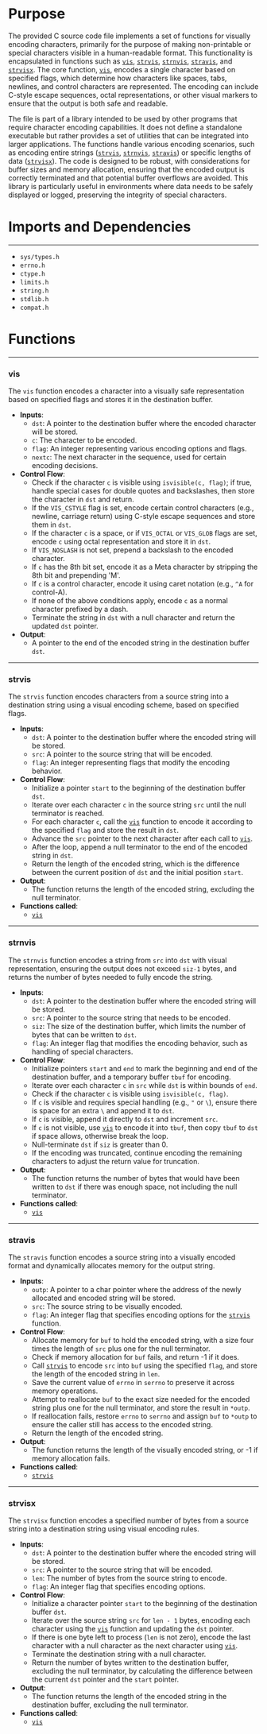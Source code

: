 # Purpose
The provided C source code file implements a set of functions for visually encoding characters, primarily for the purpose of making non-printable or special characters visible in a human-readable format. This functionality is encapsulated in functions such as [`vis`](#vis), [`strvis`](#strvis), [`strnvis`](#strnvis), [`stravis`](#stravis), and [`strvisx`](#strvisx). The core function, [`vis`](#vis), encodes a single character based on specified flags, which determine how characters like spaces, tabs, newlines, and control characters are represented. The encoding can include C-style escape sequences, octal representations, or other visual markers to ensure that the output is both safe and readable.

The file is part of a library intended to be used by other programs that require character encoding capabilities. It does not define a standalone executable but rather provides a set of utilities that can be integrated into larger applications. The functions handle various encoding scenarios, such as encoding entire strings ([`strvis`](#strvis), [`strnvis`](#strnvis), [`stravis`](#stravis)) or specific lengths of data ([`strvisx`](#strvisx)). The code is designed to be robust, with considerations for buffer sizes and memory allocation, ensuring that the encoded output is correctly terminated and that potential buffer overflows are avoided. This library is particularly useful in environments where data needs to be safely displayed or logged, preserving the integrity of special characters.
# Imports and Dependencies

---
- `sys/types.h`
- `errno.h`
- `ctype.h`
- `limits.h`
- `string.h`
- `stdlib.h`
- `compat.h`


# Functions

---
### vis<!-- {{#callable:vis}} -->
The `vis` function encodes a character into a visually safe representation based on specified flags and stores it in the destination buffer.
- **Inputs**:
    - `dst`: A pointer to the destination buffer where the encoded character will be stored.
    - `c`: The character to be encoded.
    - `flag`: An integer representing various encoding options and flags.
    - `nextc`: The next character in the sequence, used for certain encoding decisions.
- **Control Flow**:
    - Check if the character `c` is visible using `isvisible(c, flag)`; if true, handle special cases for double quotes and backslashes, then store the character in `dst` and return.
    - If the `VIS_CSTYLE` flag is set, encode certain control characters (e.g., newline, carriage return) using C-style escape sequences and store them in `dst`.
    - If the character `c` is a space, or if `VIS_OCTAL` or `VIS_GLOB` flags are set, encode `c` using octal representation and store it in `dst`.
    - If `VIS_NOSLASH` is not set, prepend a backslash to the encoded character.
    - If `c` has the 8th bit set, encode it as a Meta character by stripping the 8th bit and prepending 'M'.
    - If `c` is a control character, encode it using caret notation (e.g., `^A` for control-A).
    - If none of the above conditions apply, encode `c` as a normal character prefixed by a dash.
    - Terminate the string in `dst` with a null character and return the updated `dst` pointer.
- **Output**:
    - A pointer to the end of the encoded string in the destination buffer `dst`.


---
### strvis<!-- {{#callable:strvis}} -->
The `strvis` function encodes characters from a source string into a destination string using a visual encoding scheme, based on specified flags.
- **Inputs**:
    - `dst`: A pointer to the destination buffer where the encoded string will be stored.
    - `src`: A pointer to the source string that will be encoded.
    - `flag`: An integer representing flags that modify the encoding behavior.
- **Control Flow**:
    - Initialize a pointer `start` to the beginning of the destination buffer `dst`.
    - Iterate over each character `c` in the source string `src` until the null terminator is reached.
    - For each character `c`, call the [`vis`](#vis) function to encode it according to the specified `flag` and store the result in `dst`.
    - Advance the `src` pointer to the next character after each call to [`vis`](#vis).
    - After the loop, append a null terminator to the end of the encoded string in `dst`.
    - Return the length of the encoded string, which is the difference between the current position of `dst` and the initial position `start`.
- **Output**:
    - The function returns the length of the encoded string, excluding the null terminator.
- **Functions called**:
    - [`vis`](#vis)


---
### strnvis<!-- {{#callable:strnvis}} -->
The `strnvis` function encodes a string from `src` into `dst` with visual representation, ensuring the output does not exceed `siz-1` bytes, and returns the number of bytes needed to fully encode the string.
- **Inputs**:
    - `dst`: A pointer to the destination buffer where the encoded string will be stored.
    - `src`: A pointer to the source string that needs to be encoded.
    - `siz`: The size of the destination buffer, which limits the number of bytes that can be written to `dst`.
    - `flag`: An integer flag that modifies the encoding behavior, such as handling of special characters.
- **Control Flow**:
    - Initialize pointers `start` and `end` to mark the beginning and end of the destination buffer, and a temporary buffer `tbuf` for encoding.
    - Iterate over each character `c` in `src` while `dst` is within bounds of `end`.
    - Check if the character `c` is visible using `isvisible(c, flag)`.
    - If `c` is visible and requires special handling (e.g., `"` or `\`), ensure there is space for an extra `\` and append it to `dst`.
    - If `c` is visible, append it directly to `dst` and increment `src`.
    - If `c` is not visible, use [`vis`](#vis) to encode it into `tbuf`, then copy `tbuf` to `dst` if space allows, otherwise break the loop.
    - Null-terminate `dst` if `siz` is greater than 0.
    - If the encoding was truncated, continue encoding the remaining characters to adjust the return value for truncation.
- **Output**:
    - The function returns the number of bytes that would have been written to `dst` if there was enough space, not including the null terminator.
- **Functions called**:
    - [`vis`](#vis)


---
### stravis<!-- {{#callable:stravis}} -->
The `stravis` function encodes a source string into a visually encoded format and dynamically allocates memory for the output string.
- **Inputs**:
    - `outp`: A pointer to a char pointer where the address of the newly allocated and encoded string will be stored.
    - `src`: The source string to be visually encoded.
    - `flag`: An integer flag that specifies encoding options for the [`strvis`](#strvis) function.
- **Control Flow**:
    - Allocate memory for `buf` to hold the encoded string, with a size four times the length of `src` plus one for the null terminator.
    - Check if memory allocation for `buf` fails, and return -1 if it does.
    - Call [`strvis`](#strvis) to encode `src` into `buf` using the specified `flag`, and store the length of the encoded string in `len`.
    - Save the current value of `errno` in `serrno` to preserve it across memory operations.
    - Attempt to reallocate `buf` to the exact size needed for the encoded string plus one for the null terminator, and store the result in `*outp`.
    - If reallocation fails, restore `errno` to `serrno` and assign `buf` to `*outp` to ensure the caller still has access to the encoded string.
    - Return the length of the encoded string.
- **Output**:
    - The function returns the length of the visually encoded string, or -1 if memory allocation fails.
- **Functions called**:
    - [`strvis`](#strvis)


---
### strvisx<!-- {{#callable:strvisx}} -->
The `strvisx` function encodes a specified number of bytes from a source string into a destination string using visual encoding rules.
- **Inputs**:
    - `dst`: A pointer to the destination buffer where the encoded string will be stored.
    - `src`: A pointer to the source string that will be encoded.
    - `len`: The number of bytes from the source string to encode.
    - `flag`: An integer flag that specifies encoding options.
- **Control Flow**:
    - Initialize a character pointer `start` to the beginning of the destination buffer `dst`.
    - Iterate over the source string `src` for `len - 1` bytes, encoding each character using the [`vis`](#vis) function and updating the `dst` pointer.
    - If there is one byte left to process (`len` is not zero), encode the last character with a null character as the next character using [`vis`](#vis).
    - Terminate the destination string with a null character.
    - Return the number of bytes written to the destination buffer, excluding the null terminator, by calculating the difference between the current `dst` pointer and the `start` pointer.
- **Output**:
    - The function returns the length of the encoded string in the destination buffer, excluding the null terminator.
- **Functions called**:
    - [`vis`](#vis)


